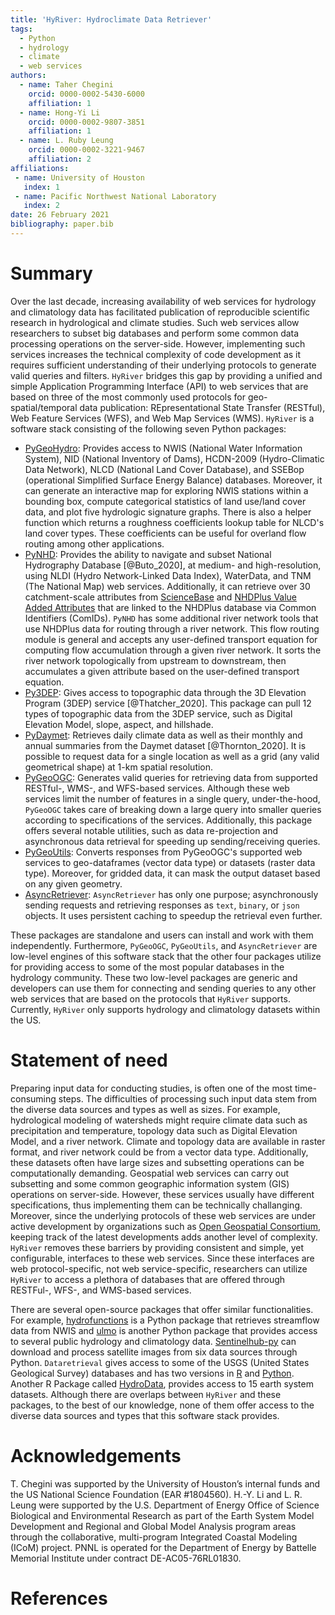 ```yaml
---
title: 'HyRiver: Hydroclimate Data Retriever'
tags:
  - Python
  - hydrology
  - climate
  - web services
authors:
  - name: Taher Chegini
    orcid: 0000-0002-5430-6000
    affiliation: 1
  - name: Hong-Yi Li
    orcid: 0000-0002-9807-3851
    affiliation: 1
  - name: L. Ruby Leung
    orcid: 0000-0002-3221-9467
    affiliation: 2
affiliations:
 - name: University of Houston
   index: 1
 - name: Pacific Northwest National Laboratory
   index: 2
date: 26 February 2021
bibliography: paper.bib
---
```


# Summary

Over the last decade, increasing availability of web services for hydrology and
climatology data has facilitated publication of reproducible scientific research in hydrological
and climate studies. Such web services allow researchers to subset big databases and perform some
common data processing operations on the server-side. However, implementing such services increases
the technical complexity of code development as it requires sufficient understanding of their
underlying protocols to generate valid queries and filters. `HyRiver` bridges this gap
by providing a unified and simple Application Programming Interface (API) to web services that are
based on three of the most commonly used protocols for geo-spatial/temporal data publication:
REpresentational State Transfer (RESTful), Web Feature Services (WFS), and Web Map Services (WMS).
`HyRiver` is a software stack consisting of the following seven Python packages:

* [PyGeoHydro](https://github.com/cheginit/pygeohydro): Provides access to NWIS (National Water
  Information System), NID (National Inventory of Dams), HCDN-2009 (Hydro-Climatic Data Network),
  NLCD (National Land Cover Database), and SSEBop (operational Simplified Surface Energy Balance)
  databases. Moreover, it can generate an interactive map for exploring NWIS stations within a
  bounding box, compute categorical statistics of land use/land cover data, and plot five
  hydrologic signature graphs. There is also a helper function which returns a roughness
  coefficients lookup table for NLCD's land cover types. These coefficients can be
  useful for overland flow routing among other applications.
* [PyNHD](https://github.com/cheginit/pynhd): Provides the ability to navigate and subset
  National Hydrography Database [@Buto_2020], at medium- and high-resolution, using NLDI (Hydro
  Network-Linked Data Index), WaterData, and TNM (The National Map) web services. Additionally,
  it can retrieve over 30 catchment-scale attributes from
  [ScienceBase](https://www.sciencebase.gov/catalog/item/5669a79ee4b08895842a1d47)
  and [NHDPlus Value Added Attributes](https://www.hydroshare.org/resource/6092c8a62fac45be97a09bfd0b0bf726)
  that are linked to the NHDPlus database via Common Identifiers (ComIDs). `PyNHD` has some
  additional river network tools that use NHDPlus data for routing through a river network.
  This flow routing module is general and accepts any user-defined transport equation for
  computing flow accumulation through a given river network. It sorts the river network
  topologically from upstream to downstream, then accumulates a given attribute based on the
  user-defined transport equation.
* [Py3DEP](https://github.com/cheginit/py3dep): Gives access to topographic data through the
  3D Elevation Program (3DEP) service [@Thatcher_2020]. This package can pull 12 types of
  topographic data from the 3DEP service, such as Digital Elevation Model, slope, aspect, and
  hillshade.
* [PyDaymet](https://github.com/cheginit/pydaymet): Retrieves daily climate data as well as
  their monthly and annual summaries from the Daymet dataset [@Thornton_2020]. It is possible to
  request data for a single location as well as a grid (any valid geometrical shape) at 1-km
  spatial resolution.
* [PyGeoOGC](https://github.com/cheginit/pygeoogc): Generates valid queries for retrieving data
  from supported RESTful-, WMS-, and WFS-based services. Although these web services limit
  the number of features in a single query, under-the-hood, `PyGeoOGC` takes care of breaking down
  a large query into smaller queries according to specifications of the services. Additionally,
  this package offers several notable utilities, such as data re-projection and asynchronous data
  retrieval for speeding up sending/receiving queries.
* [PyGeoUtils](https://github.com/cheginit/pygeoutils): Converts responses from PyGeoOGC's
  supported web services to geo-dataframes (vector data type) or datasets (raster data type).
  Moreover, for gridded data, it can mask the output dataset based on any given geometry.
* [AsyncRetriever](https://github.com/cheginit/async_retriever): `AsyncRetriever` has only one
  purpose; asynchronously sending requests and retrieving responses as `text`, `binary`,
  or `json` objects. It uses persistent caching to speedup the retrieval even further.

These packages are standalone and users can install and work with them independently.
Furthermore, `PyGeoOGC`, `PyGeoUtils`, and `AsyncRetriever` are low-level engines of this software
stack that the other four packages utilize for providing access to some of the most popular
databases in the hydrology community. These two low-level packages are generic and developers can
use them for connecting and sending queries to any other web services that are based on the
protocols that `HyRiver` supports. Currently, `HyRiver` only supports hydrology and climatology
datasets within the US.

# Statement of need

Preparing input data for conducting studies, is often one of the most time-consuming steps. The
difficulties of processing such input data stem from the diverse data sources and types as well as
sizes. For example, hydrological modeling of watersheds might require climate data such as
precipitation and temperature, topology data such as Digital Elevation Model, and a river network.
Climate and topology data are available in raster format, and river network could be from a vector
data type. Additionally, these datasets often have large sizes and subsetting operations can be
computationally demanding. Geospatial web services can carry out subsetting and some common
geographic information system (GIS) operations on server-side. However, these services usually have
different specifications, thus implementing them can be technically challanging. Moreover,
since the underlying protocols of these web services are under active development by organizations
such as [Open Geospatial Consortium](https://www.ogc.org), keeping track of the latest developments
adds another level of complexity. `HyRiver` removes these barriers by providing
consistent and simple, yet configurable, interfaces to these web services. Since these
interfaces are web protocol-specific, not web service-specific, researchers can utilize `HyRiver`
to access a plethora of databases that are offered through RESTFul-, WFS-, and WMS-based services.

There are several open-source packages that offer similar functionalities. For example,
[hydrofunctions](https://github.com/mroberge/hydrofunctions) is a Python package that retrieves
streamflow data from NWIS and [ulmo](https://github.com/ulmo-dev/ulmo) is another Python package
that provides access to several public hydrology and climatology data.
[Sentinelhub-py](https://github.com/sentinel-hub/sentinelhub-py) can download and process
satellite images from six data sources through Python. `Dataretrieval` gives access to some of
the USGS (United States Geological Survey) databases and has two versions in
[R](https://github.com/USGS-R/dataRetrieval) and [Python](https://github.com/USGS-python/dataretrieval).
Another R Package called [HydroData](https://github.com/mikejohnson51/HydroData), provides access
to 15 earth system datasets. Although there are overlaps between `HyRiver` and these packages,
to the best of our knowledge, none of them offer access to the diverse data sources and types
that this software stack provides.

# Acknowledgements

T. Chegini was supported by the University of Houston’s internal funds and the US National Science
Foundation (EAR #1804560). H.-Y. Li and L. R. Leung were supported by the U.S. Department of
Energy Office of Science Biological and Environmental Research as part of the Earth System Model
Development and Regional and Global Model Analysis program areas through the collaborative,
multi-program Integrated Coastal Modeling (ICoM) project. PNNL is operated for the Department of
Energy by Battelle Memorial Institute under contract DE-AC05-76RL01830.

# References
